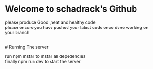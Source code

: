 # Welcome to  schadrack's Github
please produce Good ,neat and healthy code  <br/>
please ensure you have pushed your latest code once done working on your branch

<br/>
# Running The server

run npm install to install all depedencies  <br/>
finally npm run dev to start the server
